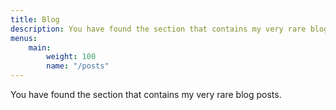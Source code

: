 ```yaml
---
title: Blog
description: You have found the section that contains my very rare blog posts.
menus:
    main:
        weight: 100
        name: "/posts"
---
```


You have found the section that contains my very rare blog posts.
